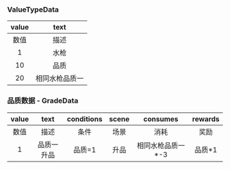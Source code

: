 ### ValueTypeData

| value | text |
| :-: | :-: |
| 数值 | 描述 |
| 1 | 水枪 |
| 10 | 品质 |
| 20 | 相同水枪品质一 |


### 品质数据 - GradeData

| value | text | conditions | scene | consumes | rewards |
| :-: | :-: | :-: | :-: | :-: | :-: |
| 数值 | 描述 | 条件 | 场景 | 消耗 | 奖励 |
| 1 | 品质一升品 | 品质=1 | 升品 | 相同水枪品质一\*-3 | 品质\*1 |